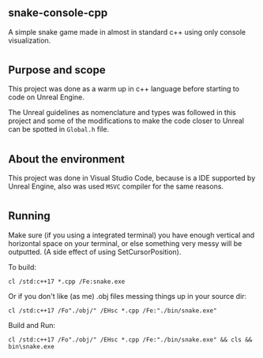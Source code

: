 ## snake-console-cpp
A simple snake game made in almost in standard c++ using only console visualization.

#  
## Purpose and scope
This project was done as a warm up in c++ language before starting to code on Unreal Engine.

The Unreal guidelines as nomenclature and types was followed in this project and some of the modifications to make the code closer to Unreal can be spotted in `Global.h` file.  

#  
## About the environment

This project was done in Visual Studio Code, because is a IDE supported by Unreal Engine, also was used `MSVC` compiler for the same reasons.


#
## Running

Make sure (if you using a integrated terminal) you have enough vertical and horizontal space on your terminal, or else something very messy will be outputted. (A side effect of using SetCursorPosition).

To build:
```
cl /std:c++17 *.cpp /Fe:snake.exe
```

Or if you don't like (as me) .obj files messing things up in your source dir:

```
cl /std:c++17 /Fo"./obj/" /EHsc *.cpp /Fe:"./bin/snake.exe"
```

Build and Run:

```
cl /std:c++17 /Fo"./obj/" /EHsc *.cpp /Fe:"./bin/snake.exe" && cls && bin\snake.exe
```
